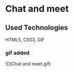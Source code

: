 <h1>Chat and meet</>

<h2> Used Technologies</h2>

HTML5, CSS3, GIF

<h3> gif added</h3>

![](Chat and meet.gif)
